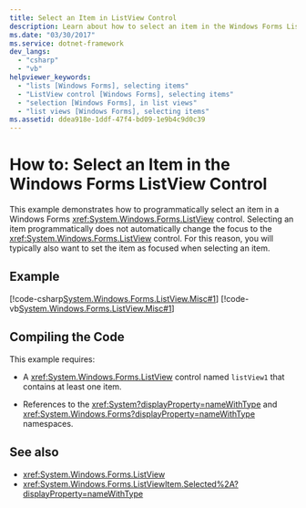 ```yaml
---
title: Select an Item in ListView Control
description: Learn about how to select an item in the Windows Forms ListView control, by means of C# and Visual Basic code examples.
ms.date: "03/30/2017"
ms.service: dotnet-framework
dev_langs: 
  - "csharp"
  - "vb"
helpviewer_keywords: 
  - "lists [Windows Forms], selecting items"
  - "ListView control [Windows Forms], selecting items"
  - "selection [Windows Forms], in list views"
  - "list views [Windows Forms], selecting items"
ms.assetid: ddea918e-1ddf-47f4-bd09-1e9b4c9d0c39
---
```

# How to: Select an Item in the Windows Forms ListView Control

This example demonstrates how to programmatically select an item in a Windows Forms <xref:System.Windows.Forms.ListView> control. Selecting an item programmatically does not automatically change the focus to the <xref:System.Windows.Forms.ListView> control. For this reason, you will typically also want to set the item as focused when selecting an item.

## Example

[!code-csharp[System.Windows.Forms.ListView.Misc#1](~/samples/snippets/csharp/VS_Snippets_Winforms/System.Windows.Forms.ListView.Misc/CS/form1.cs#1)]
[!code-vb[System.Windows.Forms.ListView.Misc#1](~/samples/snippets/visualbasic/VS_Snippets_Winforms/System.Windows.Forms.ListView.Misc/VB/form1.vb#1)]

## Compiling the Code

This example requires:

- A <xref:System.Windows.Forms.ListView> control named `listView1` that contains at least one item.

- References to the <xref:System?displayProperty=nameWithType> and <xref:System.Windows.Forms?displayProperty=nameWithType> namespaces.

## See also

- <xref:System.Windows.Forms.ListView>
- <xref:System.Windows.Forms.ListViewItem.Selected%2A?displayProperty=nameWithType>
